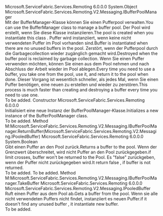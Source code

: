 <Type Name="BufferPoolManager" FullName="Microsoft.ServiceFabric.Services.Remoting.V2.Messaging.BufferPoolManager">
  <TypeSignature Language="C#" Value="public sealed class BufferPoolManager : Microsoft.ServiceFabric.Services.Remoting.V2.Messaging.IBufferPoolManager" />
  <TypeSignature Language="ILAsm" Value=".class public auto ansi sealed beforefieldinit BufferPoolManager extends System.Object implements class Microsoft.ServiceFabric.Services.Remoting.V2.Messaging.IBufferPoolManager" />
  <TypeSignature Language="DocId" Value="T:Microsoft.ServiceFabric.Services.Remoting.V2.Messaging.BufferPoolManager" />
  <TypeSignature Language="VB.NET" Value="Public NotInheritable Class BufferPoolManager&#xA;Implements IBufferPoolManager" />
  <TypeSignature Language="F#" Value="type BufferPoolManager = class&#xA;    interface IBufferPoolManager" />
  <AssemblyInfo>
    <AssemblyName>Microsoft.ServiceFabric.Services.Remoting</AssemblyName>
    <AssemblyVersion>6.0.0.0</AssemblyVersion>
  </AssemblyInfo>
  <Base>
    <BaseTypeName>System.Object</BaseTypeName>
  </Base>
  <Interfaces>
    <Interface>
      <InterfaceName>Microsoft.ServiceFabric.Services.Remoting.V2.Messaging.IBufferPoolManager</InterfaceName>
    </Interface>
  </Interfaces>
  <Docs>
    <summary>
            <span data-ttu-id="c7fec-101">Mit der BufferManager-Klasse können Sie einen Pufferpool verwalten.</span><span class="sxs-lookup"><span data-stu-id="c7fec-101">You can use the BufferManager class to manage a buffer pool.</span></span> <span data-ttu-id="c7fec-102">Der Pool wird erstellt, wenn Sie diese Klasse instanziieren.</span><span class="sxs-lookup"><span data-stu-id="c7fec-102">The pool is created when you instantiate this class .</span></span> <span data-ttu-id="c7fec-103">Puffer wird instanziiert, wenn keine nicht verwendeten Puffer im Pool vorhanden sind.</span><span class="sxs-lookup"><span data-stu-id="c7fec-103">Buffer is instantiated when there are no unused buffers in the pool.</span></span>
            <span data-ttu-id="c7fec-104">Zerstört, wenn der Pufferpool durch die Garbagecollection wieder zugänglich gemacht wird.</span><span class="sxs-lookup"><span data-stu-id="c7fec-104">Destroyed when the buffer pool is reclaimed by garbage collection.</span></span> <span data-ttu-id="c7fec-105">Wenn Sie einen Puffer verwenden möchten, können Sie einen aus dem Pool nehmen und nach Abschluss der Arbeit wieder im Pool ablegen.</span><span class="sxs-lookup"><span data-stu-id="c7fec-105">Every time you need to use a buffer, you take one from the pool, use it, and return it to the pool when done.</span></span> <span data-ttu-id="c7fec-106">Dieser Vorgang ist wesentlich schneller, als jedes Mal, wenn Sie einen Puffer benötigen, eine neuen zu erstellen und wieder zu zerstören.</span><span class="sxs-lookup"><span data-stu-id="c7fec-106">This process is much faster than creating and destroying a buffer every time you need to use one.</span></span>
            </summary>
    <remarks>To be added.</remarks>
  </Docs>
  <Members>
    <Member MemberName=".ctor">
      <MemberSignature Language="C#" Value="public BufferPoolManager (int segmentSize = 4096, int bufferLimit = 100);" />
      <MemberSignature Language="ILAsm" Value=".method public hidebysig specialname rtspecialname instance void .ctor(int32 segmentSize, int32 bufferLimit) cil managed" />
      <MemberSignature Language="DocId" Value="M:Microsoft.ServiceFabric.Services.Remoting.V2.Messaging.BufferPoolManager.#ctor(System.Int32,System.Int32)" />
      <MemberSignature Language="VB.NET" Value="Public Sub New (Optional segmentSize As Integer = 4096, Optional bufferLimit As Integer = 100)" />
      <MemberSignature Language="F#" Value="new Microsoft.ServiceFabric.Services.Remoting.V2.Messaging.BufferPoolManager : int * int -&gt; Microsoft.ServiceFabric.Services.Remoting.V2.Messaging.BufferPoolManager" Usage="new Microsoft.ServiceFabric.Services.Remoting.V2.Messaging.BufferPoolManager (segmentSize, bufferLimit)" />
      <MemberType>Constructor</MemberType>
      <AssemblyInfo>
        <AssemblyName>Microsoft.ServiceFabric.Services.Remoting</AssemblyName>
        <AssemblyVersion>6.0.0.0</AssemblyVersion>
      </AssemblyInfo>
      <Parameters>
        <Parameter Name="segmentSize" Type="System.Int32" />
        <Parameter Name="bufferLimit" Type="System.Int32" />
      </Parameters>
      <Docs>
        <param name="segmentSize"></param>
        <param name="bufferLimit"></param>
        <summary>
            <span data-ttu-id="c7fec-107">Initialisiert eine neue Instanz der BufferPoolManager-Klasse.</span><span class="sxs-lookup"><span data-stu-id="c7fec-107">Initializes a new instance of the BufferPoolManager class.</span></span>
            </summary>
        <remarks>To be added.</remarks>
      </Docs>
    </Member>
    <Member MemberName="ReturnBuffer">
      <MemberSignature Language="C#" Value="public bool ReturnBuffer (Microsoft.ServiceFabric.Services.Remoting.V2.Messaging.IPooledBuffer buffer);" />
      <MemberSignature Language="ILAsm" Value=".method public hidebysig newslot virtual instance bool ReturnBuffer(class Microsoft.ServiceFabric.Services.Remoting.V2.Messaging.IPooledBuffer buffer) cil managed" />
      <MemberSignature Language="DocId" Value="M:Microsoft.ServiceFabric.Services.Remoting.V2.Messaging.BufferPoolManager.ReturnBuffer(Microsoft.ServiceFabric.Services.Remoting.V2.Messaging.IPooledBuffer)" />
      <MemberSignature Language="VB.NET" Value="Public Function ReturnBuffer (buffer As IPooledBuffer) As Boolean" />
      <MemberSignature Language="F#" Value="abstract member ReturnBuffer : Microsoft.ServiceFabric.Services.Remoting.V2.Messaging.IPooledBuffer -&gt; bool&#xA;override this.ReturnBuffer : Microsoft.ServiceFabric.Services.Remoting.V2.Messaging.IPooledBuffer -&gt; bool" Usage="bufferPoolManager.ReturnBuffer buffer" />
      <MemberType>Method</MemberType>
      <Implements>
        <InterfaceMember>M:Microsoft.ServiceFabric.Services.Remoting.V2.Messaging.IBufferPoolManager.ReturnBuffer(Microsoft.ServiceFabric.Services.Remoting.V2.Messaging.IPooledBuffer)</InterfaceMember>
      </Implements>
      <AssemblyInfo>
        <AssemblyName>Microsoft.ServiceFabric.Services.Remoting</AssemblyName>
        <AssemblyVersion>6.0.0.0</AssemblyVersion>
      </AssemblyInfo>
      <ReturnValue>
        <ReturnType>System.Boolean</ReturnType>
      </ReturnValue>
      <Parameters>
        <Parameter Name="buffer" Type="Microsoft.ServiceFabric.Services.Remoting.V2.Messaging.IPooledBuffer" />
      </Parameters>
      <Docs>
        <param name="buffer"></param>
        <summary>
            <span data-ttu-id="c7fec-108">Gibt einen Puffer an den Pool zurück.</span><span class="sxs-lookup"><span data-stu-id="c7fec-108">Returns a buffer to the pool.</span></span>
            <span data-ttu-id="c7fec-109">Wenn der Grenzwert überschreitet, wird nicht Puffer an den Pool zurückgegeben.</span><span class="sxs-lookup"><span data-stu-id="c7fec-109">if limit crosses, buffer won't be returned to the Pool.</span></span>
            <span data-ttu-id="c7fec-110">Es "false" zurückgeben, wenn der Puffer nicht zurückgegeben wird.</span><span class="sxs-lookup"><span data-stu-id="c7fec-110">It return false , if buffer is not returned.</span></span>
            </summary>
        <returns>To be added.</returns>
        <remarks>To be added.</remarks>
      </Docs>
    </Member>
    <Member MemberName="TakeBuffer">
      <MemberSignature Language="C#" Value="public Microsoft.ServiceFabric.Services.Remoting.V2.Messaging.IPooledBuffer TakeBuffer ();" />
      <MemberSignature Language="ILAsm" Value=".method public hidebysig newslot virtual instance class Microsoft.ServiceFabric.Services.Remoting.V2.Messaging.IPooledBuffer TakeBuffer() cil managed" />
      <MemberSignature Language="DocId" Value="M:Microsoft.ServiceFabric.Services.Remoting.V2.Messaging.BufferPoolManager.TakeBuffer" />
      <MemberSignature Language="VB.NET" Value="Public Function TakeBuffer () As IPooledBuffer" />
      <MemberSignature Language="F#" Value="abstract member TakeBuffer : unit -&gt; Microsoft.ServiceFabric.Services.Remoting.V2.Messaging.IPooledBuffer&#xA;override this.TakeBuffer : unit -&gt; Microsoft.ServiceFabric.Services.Remoting.V2.Messaging.IPooledBuffer" Usage="bufferPoolManager.TakeBuffer " />
      <MemberType>Method</MemberType>
      <Implements>
        <InterfaceMember>M:Microsoft.ServiceFabric.Services.Remoting.V2.Messaging.IBufferPoolManager.TakeBuffer</InterfaceMember>
      </Implements>
      <AssemblyInfo>
        <AssemblyName>Microsoft.ServiceFabric.Services.Remoting</AssemblyName>
        <AssemblyVersion>6.0.0.0</AssemblyVersion>
      </AssemblyInfo>
      <ReturnValue>
        <ReturnType>Microsoft.ServiceFabric.Services.Remoting.V2.Messaging.IPooledBuffer</ReturnType>
      </ReturnValue>
      <Parameters />
      <Docs>
        <summary>
            <span data-ttu-id="c7fec-111">Ruft einen Puffer aus dem Pool ab.</span><span class="sxs-lookup"><span data-stu-id="c7fec-111">Gets a buffer from the pool.</span></span>
            <span data-ttu-id="c7fec-112">Wenn sie alle nicht verwendeten Puffers nicht findet, instanziiert es neuen Puffer.</span><span class="sxs-lookup"><span data-stu-id="c7fec-112">if it doesn't find any unused buffer , it instantiate new buffer.</span></span>
            </summary>
        <returns />
        <remarks>To be added.</remarks>
      </Docs>
    </Member>
  </Members>
</Type>